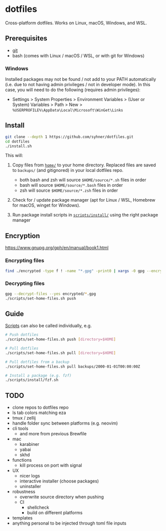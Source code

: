 # dotfiles

Cross-platform dotfiles. Works on Linux, macOS, Windows, and WSL.

## Prerequisites

- [git](https://git-scm.com/book/en/v2/Getting-Started-Installing-Git)
- bash (comes with Linux / macOS / WSL, or with git for Windows)

### Windows

Installed packages may not be found / not add to your PATH automatically (i.e. due to not having admin privileges / not in developer mode). In this case, you will need to do the following (requires admin privileges):

- Settings > System Properties > Environment Variables > (User or System) Variables > Path > New > `%USERPROFILE%\AppData\Local\Microsoft\WinGet\Links`

## Install

```sh
git clone --depth 1 https://github.com/syhner/dotfiles.git
cd dotfiles
./install.sh
```

This will:

1. Copy files from [`home/`](home/) to your home directory. Replaced files are saved to `backups/` (and gitignored) in your local dotfiles repo.

   - both bash and zsh will source `$HOME/source/*.sh` files in order
   - bash will source `$HOME/source/*.bash` files in order
   - zsh will source `$HOME/source/*.zsh` files in order

2. Check for / update package manager (apt for Linux / WSL, Homebrew for macOS, winget for Windows).
3. Run package install scripts in [`scripts/install/`](scripts/install/) using the right package manager

## Encryption

https://www.gnupg.org/gph/en/manual/book1.html

### Encrypting files

```sh
find ./encrypted -type f ! -name "*.gpg" -print0 | xargs -0 gpg --encrypt-files --yes
```

### Decrypting files

```sh
gpg --decrypt-files --yes encrypted/*.gpg
./scripts/set-home-files.sh push
```

## Guide

[Scripts](scripts/) can also be called individually, e.g.

```sh
# Push dotfiles
./scripts/set-home-files.sh push [directory=$HOME]

# Pull dotfiles
./scripts/set-home-files.sh pull [directory=$HOME]

# Pull dotfiles from a backup
./scripts/set-home-files.sh pull backups/2000-01-01T00:00:00Z

# Install a package (e.g. fzf)
./scripts/install/fzf.sh
```

## TODO

- clone repos to dotfiles repo
- ls tab colors matching eza
- tmux / zellij
- handle folder sync between platforms (e.g. neovim)
- cli tools
  - and more from previous Brewfile
- mac
  - karabiner
  - yabai
  - skhd
- functions
  - kill process on port with signal
- UX
  - nicer logs
  - interactive installer (choose packages)
  - uninstaller
- robustness
  - overwrite source directory when pushing
  - CI
    - shellcheck
    - build on different platforms
- templates
- anything personal to be injected through toml file inputs
